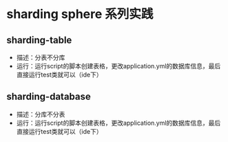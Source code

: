 # sharding sphere 系列实践
## sharding-table
   * 描述：分表不分库
   * 运行：运行script的脚本创建表格，更改application.yml的数据库信息，最后直接运行test类就可以（ide下）
   
## sharding-database
   * 描述：分库不分表
   * 运行：运行script的脚本创建表格，更改application.yml的数据库信息，最后直接运行test类就可以（ide下）